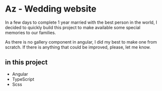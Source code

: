 # Az - Wedding website

In a few days to complete 1 year married with the best person in the world, I decided to quickly build this project to make available some special memories to our families.

As there is no gallery component in angular, I did my best to make one from scratch.
If there is anything that could be improved, please, let me know.

## in this project
- Angular
- TypeScript
- Scss